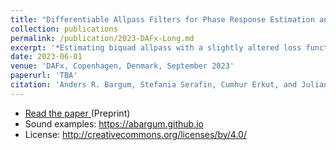```yaml
---
title: "Differentiable Allpass Filters for Phase Response Estimation and Automatic Signal Alignment"
collection: publications
permalink: /publication/2023-DAFx-Long.md
excerpt: '*Estimating biquad allpass with a slightly altered loss function* ...'
date: 2023-06-01
venue: 'DAFx, Copenhagen, Denmark, September 2023'
paperurl: 'TBA'
citation: 'Anders R. Bargum, Stefania Serafin, Cumhur Erkut, and Julian D. Parker. 2023. “Differentiable Allpass Filters for Phase Response Estimation and Automatic Signal Alignment”. Proc. DAFx 2023'
---
```

- [Read the paper ](https://ieeexplore.ieee.org/document/9954902 "ArXiV")(Preprint)
- Sound examples: https://abargum.github.io
- License: http://creativecommons.org/licenses/by/4.0/
